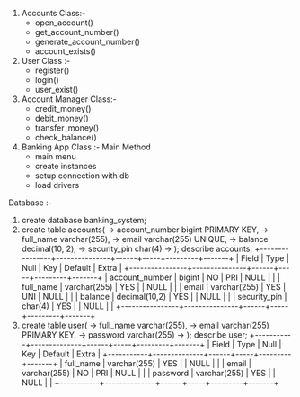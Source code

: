
1) Accounts Class:-
   - open_account()
   - get_account_number()
   - generate_account_number()
   - account_exists()
2) User Class :-
   - register()
   - login()
   - user_exist()
3) Account Manager Class:-
   - credit_money()
   - debit_money()
   - transfer_money()
   - check_balance()
4) Banking App Class :- Main Method
   - main menu
   - create instances
   - setup connection with db
   - load drivers

Database :-
1) create database banking_system;
2) create table accounts(
   -> account_number bigint PRIMARY KEY,
   -> full_name varchar(255),
   -> email varchar(255) UNIQUE,
   -> balance decimal(10, 2),
   -> security_pin char(4)
   -> );
   describe accounts;
   +----------------+---------------+------+-----+---------+-------+
   | Field          | Type          | Null | Key | Default | Extra |
   +----------------+---------------+------+-----+---------+-------+
   | account_number | bigint        | NO   | PRI | NULL    |       |
   | full_name      | varchar(255)  | YES  |     | NULL    |       |
   | email          | varchar(255)  | YES  | UNI | NULL    |       |
   | balance        | decimal(10,2) | YES  |     | NULL    |       |
   | security_pin   | char(4)       | YES  |     | NULL    |       |
   +----------------+---------------+------+-----+---------+-------+
3) create table user(
   -> full_name varchar(255),
   -> email varchar(255) PRIMARY KEY,
   -> password varchar(255)
   -> );
   describe user;
   +-----------+--------------+------+-----+---------+-------+
   | Field     | Type         | Null | Key | Default | Extra |
   +-----------+--------------+------+-----+---------+-------+
   | full_name | varchar(255) | YES  |     | NULL    |       |
   | email     | varchar(255) | NO   | PRI | NULL    |       |
   | password  | varchar(255) | YES  |     | NULL    |       |
   +-----------+--------------+------+-----+---------+-------+
   

